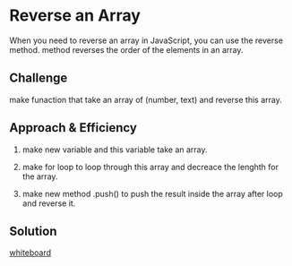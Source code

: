 # Reverse an Array

When you need to reverse an array in JavaScript, you can use the reverse method.
method reverses the order of the elements in an array.

## Challenge

make funaction that take an array of (number, text) and reverse this array.

## Approach & Efficiency

1. make new variable and this variable take an array.

2. make for loop to loop through this array and decreace the lenghth for the array.

3. make new method .push() to push the result inside the array after loop and reverse it.

## Solution

[whiteboard](/image/reverse-challenge.png)